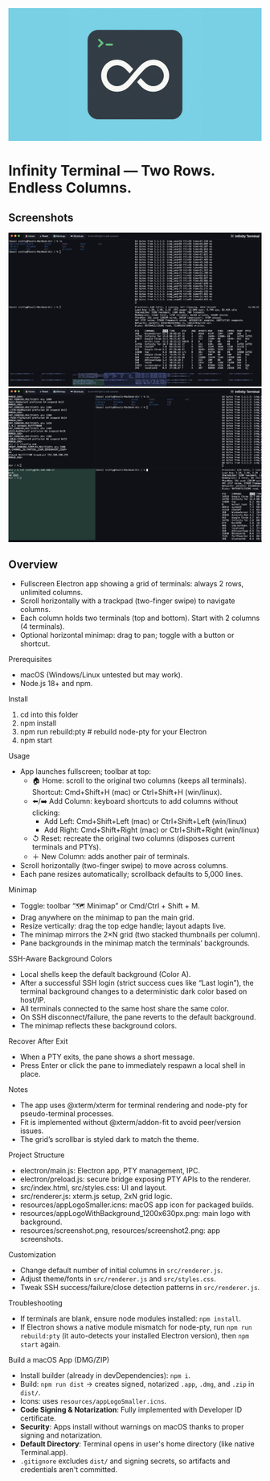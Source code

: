 ![Infinity Terminal](resources/appLogoWithBackground_1200x630px.png)

# Infinity Terminal — Two Rows. Endless Columns.

## Screenshots

![App Screenshot 1](resources/screenshot.png)
![App Screenshot 2](resources/screenshot2.png)

## Overview
- Fullscreen Electron app showing a grid of terminals: always 2 rows, unlimited columns.
- Scroll horizontally with a trackpad (two-finger swipe) to navigate columns.
- Each column holds two terminals (top and bottom). Start with 2 columns (4 terminals).
 - Optional horizontal minimap: drag to pan; toggle with a button or shortcut.

Prerequisites
- macOS (Windows/Linux untested but may work).
- Node.js 18+ and npm.

Install
1. cd into this folder
2. npm install
3. npm run rebuild:pty   # rebuild node-pty for your Electron
4. npm start

Usage
- App launches fullscreen; toolbar at top:
  - 🏠 Home: scroll to the original two columns (keeps all terminals). Shortcut: Cmd+Shift+H (mac) or Ctrl+Shift+H (win/linux).
  - ⬅️/➡️ Add Column: keyboard shortcuts to add columns without clicking:
    - Add Left: Cmd+Shift+Left (mac) or Ctrl+Shift+Left (win/linux)
    - Add Right: Cmd+Shift+Right (mac) or Ctrl+Shift+Right (win/linux)
  - ↺ Reset: recreate the original two columns (disposes current terminals and PTYs).
  - ＋ New Column: adds another pair of terminals.
- Scroll horizontally (two-finger swipe) to move across columns.
- Each pane resizes automatically; scrollback defaults to 5,000 lines.

Minimap
- Toggle: toolbar “🗺 Minimap” or Cmd/Ctrl + Shift + M.
- Drag anywhere on the minimap to pan the main grid.
- Resize vertically: drag the top edge handle; layout adapts live.
- The minimap mirrors the 2×N grid (two stacked thumbnails per column).
- Pane backgrounds in the minimap match the terminals’ backgrounds.

SSH-Aware Background Colors
- Local shells keep the default background (Color A).
- After a successful SSH login (strict success cues like “Last login”), the
  terminal background changes to a deterministic dark color based on host/IP.
- All terminals connected to the same host share the same color.
- On SSH disconnect/failure, the pane reverts to the default background.
- The minimap reflects these background colors.

Recover After Exit
- When a PTY exits, the pane shows a short message.
- Press Enter or click the pane to immediately respawn a local shell in place.

Notes
- The app uses @xterm/xterm for terminal rendering and node-pty for pseudo-terminal processes.
- Fit is implemented without @xterm/addon-fit to avoid peer/version issues.
 - The grid’s scrollbar is styled dark to match the theme.

Project Structure
- electron/main.js: Electron app, PTY management, IPC.
- electron/preload.js: secure bridge exposing PTY APIs to the renderer.
- src/index.html, src/styles.css: UI and layout.
- src/renderer.js: xterm.js setup, 2xN grid logic.
 - resources/appLogoSmaller.icns: macOS app icon for packaged builds.
 - resources/appLogoWithBackground_1200x630px.png: main logo with background.
 - resources/screenshot.png, resources/screenshot2.png: app screenshots.

Customization
- Change default number of initial columns in `src/renderer.js`.
- Adjust theme/fonts in `src/renderer.js` and `src/styles.css`.
 - Tweak SSH success/failure/close detection patterns in `src/renderer.js`.

Troubleshooting
- If terminals are blank, ensure node modules installed: `npm install`.
- If Electron shows a native module mismatch for node-pty, run `npm run rebuild:pty` (it auto-detects your installed Electron version), then `npm start` again.

Build a macOS App (DMG/ZIP)
- Install builder (already in devDependencies): `npm i`.
- Build: `npm run dist` → creates signed, notarized `.app`, `.dmg`, and `.zip` in `dist/`.
- Icons: uses `resources/appLogoSmaller.icns`.
- **Code Signing & Notarization**: Fully implemented with Developer ID certificate.
- **Security**: Apps install without warnings on macOS thanks to proper signing and notarization.
- **Default Directory**: Terminal opens in user's home directory (like native Terminal.app).
- `.gitignore` excludes `dist/` and signing secrets, so artifacts and credentials aren't committed.
